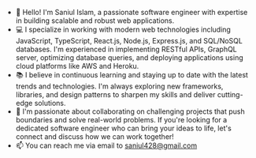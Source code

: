 - 👋 Hello! I'm Saniul Islam, a passionate software engineer with expertise in building scalable and robust web applications.
- 💻 I specialize in working with modern web technologies including JavaScript, TypeScript, React.js, Node.js, Express.js, and SQL/NoSQL databases. I'm experienced in implementing RESTful APIs, GraphQL server, optimizing database queries, and deploying applications using cloud platforms like AWS and Heroku.
- 📚 I believe in continuous learning and staying up to date with the latest trends and technologies. I'm always exploring new frameworks, libraries, and design patterns to sharpen my skills and deliver cutting-edge solutions.
- 💞️ I'm passionate about collaborating on challenging projects that push boundaries and solve real-world problems. If you're looking for a dedicated software engineer who can bring your ideas to life, let's connect and discuss how we can work together!
- 📫 You can reach me via email to saniul428@gmail.com

<!---
saniul06/saniul06 is a ✨ special ✨ repository because its `README.md` (this file) appears on your GitHub profile.
You can click the Preview link to take a look at your changes.
--->
